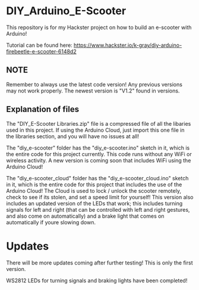 # DIY_Arduino_E-Scooter
This repository is for my Hackster project on how to build an e-scooter with Arduino!

Tutorial can be found here:
https://www.hackster.io/k-gray/diy-arduino-firebeetle-e-scooter-6148d2

## NOTE

Remember to always use the latest code version!  Any previous versions may not work properly.  The newest version is "V1.2" found in versions.
## Explanation of files

The "DIY_E-Scooter Libraries.zip" file is a compressed file of all the libaries used in this project.  If using the Arduino Cloud, just import this one file in the libraries section, and you will have no issues at all!

The "diy_e-scooter" folder has the "diy_e-scooter.ino" sketch in it, which is the entire code for this project currently.  This code runs without any WiFi or wireless activity.  A new version is coming soon that includes WiFi using the Arduino Cloud!

The "diy_e-scooter_cloud" folder has the "diy_e-scooter_cloud.ino" sketch in it, which is the entire code for this project that includes the use of the Arduino Cloud!  The Cloud is used to lock / unlock the scooter remotely, check to see if its stolen, and set a speed limit for yourself!  This version also includes an updated version of the LEDs that work; this includes turning signals for left and right (that can be controlled with left and right gestures, and also come on automatically) and a brake light that comes on automatically if youre slowing down.

# Updates
There will be more updates coming after further testing!  This is only the first version.

WS2812 LEDs for turning signals and braking lights have been completed!
